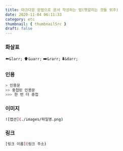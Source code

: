 ```yaml
---
title: 마크다운 문법으로 문서 작성하는 법(헷갈리는 것들 위주)
date: 2020-11-04 06:11:33
category: etc
thumbnail: { thumbnailSrc }
draft: false
---
```


### 화살표 
⬅️`&larr;`
⬆️`&uarr;`
➡️`&rarr;`
⬇️`&darr;`

### 인용 

```bash
> 인용문 
>> 중첩된 인용문 
>>> 한 번 더 중첩
```

### 이미지
```bash
![캡션](./images/파일명.png)
```

### 링크
```bash
[링크 이름](링크 주소)
```